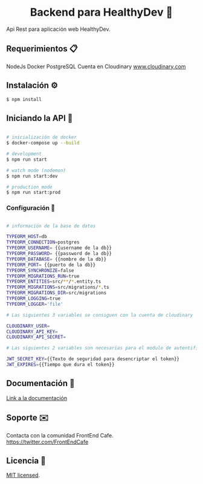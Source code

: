 
<h1 align="center"> Backend para HealthyDev 💪</h1>


 Api Rest para aplicación web HealthyDev.

## Requerimientos 📋

NodeJs
Docker
PostgreSQL
Cuenta en Cloudinary www.cloudinary.com

## Instalación ⚙️

```bash
$ npm install
```

## Iniciando la API 🚀

```bash

# inicialización de docker
$ docker-compose up --build

# development
$ npm run start

# watch mode (nodemon)
$ npm run start:dev

# production mode
$ npm run start:prod
```

### Configuración 🔧

```bash

# información de la base de datos

TYPEORM_HOST=db
TYPEORM_CONNECTION=postgres
TYPEORM_USERNAME= {{username de la db}}
TYPEORM_PASSWORD= {{password de la db}}
TYPEORM_DATABASE= {{nombre de la db}}
TYPEORM_PORT= {{puerto de la db}}
TYPEORM_SYNCHRONIZE=false
TYPEORM_MIGRATIONS_RUN=true
TYPEORM_ENTITIES=src/**/*.entity.ts
TYPEORM_MIGRATIONS=src/migrations/*.ts
TYPEORM_MIGRATIONS_DIR=src/migrations
TYPEORM_LOGGING=true
TYPEORM_LOGGER='file'

# Las siguientes 3 variables se consiguen con la cuenta de cloudinary

CLOUDINARY_USER=
CLOUDINARY_API_KEY=
CLOUDINARY_API_SECRET=

# Las siguientes 2 variables son necesarias para el modulo de autentificacion

JWT_SECRET_KEY={{Texto de seguridad para desencriptar el token}}
JWT_EXPIRES={{Tiempo que dura el token}}

```

## Documentación 📖

[Link a la documentación](docs/Documentation.md)

## Soporte ✉️

Contacta con la comunidad FrontEnd Cafe. https://twitter.com/FrontEndCafe

## Licencia 📄

  [MIT licensed](LICENSE).
